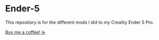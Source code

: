 # Ender-5

This repository is for the different mods I did to my Creality Ender 5 Pro.

[Buy me a coffee! ☕](https://www.buymeacoffee.com/mikeydk)
